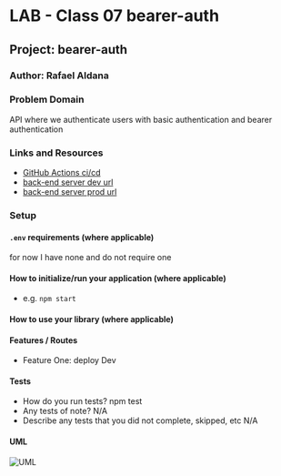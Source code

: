 
# LAB - Class 07  bearer-auth

## Project: bearer-auth

### Author: Rafael Aldana

### Problem Domain

API where we authenticate users with basic authentication and bearer authentication

### Links and Resources

- [GitHub Actions ci/cd](https://github.com/Rafael-Aldana/bearer-auth/actions/new)
- [back-end server dev url](https://github.com/Rafael-Aldana/bearer-auth/tree/dev)
- [back-end server prod url](https://github.com/Rafael-Aldana/bearer-auth)

### Setup

#### `.env` requirements (where applicable)

for now I have none and do not require one


#### How to initialize/run your application (where applicable)

- e.g. `npm start`

#### How to use your library (where applicable)

#### Features / Routes

- Feature One: deploy Dev

#### Tests

- How do you run tests? npm test
- Any tests of note? N/A
- Describe any tests that you did not complete, skipped, etc N/A

#### UML

![UML](assets/UML.png)